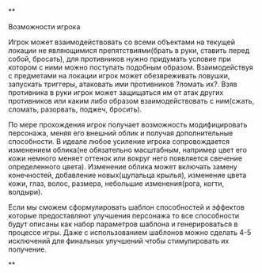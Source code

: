 **

Возможности игрока

Игрок может взаимодействовать со всеми объектами на текущей локации не являющимися препятствиями(брать в руки, ставить перед собой, бросать), для противников нужно придумать условие при котором с ними можно поступать подобным образом. Взаимодействуя с предметами на локации игрок может обезвреживать ловушки, запускать триггеры, атаковать ими противников ?ломать их?. Взяв противника в руки игрок может защищаться им от атак других противников или каким либо образом взаимодействовать с ним(сжать, сломать, разорвать, поджеч, бросить). 

По мере прохождения игрок получает возможность модифицировать персонажа, меняя его внешний облик и получая дополнительные способности. В идеале любое усиление игрока сопровождается изменением облика(не обязательно масштабным, например цвет его кожи немного меняет оттенок или вокруг него появляется свечение определенного цвета). Изменение облика может включать замену конечностей, добавление новых(щупальца крылья), изменение цвета кожи, глаз, волос, размера, небольшие изменения(рога, когти, волдыри).

Если мы сможем сформулировать шаблон способностей и эффектов которые предоставляют улучшения персонажа то все способности будут описаны как набор параметров шаблона и генерироваться в процессе игры. Даже с использованием шаблонов можно сделать 4-5 исключений для финальных улучшений чтобы стимулировать их получение.

**